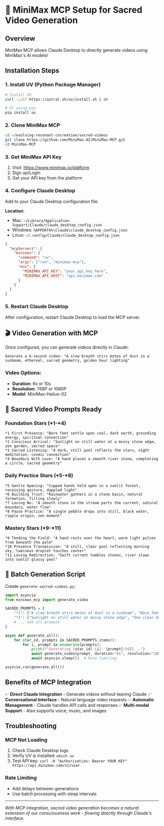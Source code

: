 # 🌟 MiniMax MCP Setup for Sacred Video Generation

## Overview
MiniMax MCP allows Claude Desktop to directly generate videos using MiniMax's AI models!

## Installation Steps

### 1. Install UV (Python Package Manager)
```bash
# Install UV
curl -LsSf https://astral.sh/uv/install.sh | sh

# Or using pip
pip install uv
```

### 2. Clone MiniMax MCP
```bash
cd ~/evolving-resonant-cocreation/sacred-videos
git clone https://github.com/MiniMax-AI/MiniMax-MCP.git
cd MiniMax-MCP
```

### 3. Get MiniMax API Key
1. Visit: https://www.minimax.io/platform
2. Sign up/Login
3. Get your API key from the platform

### 4. Configure Claude Desktop

Add to your Claude Desktop configuration file:

**Location**: 
- Mac: `~/Library/Application Support/Claude/claude_desktop_config.json`
- Windows: `%APPDATA%\Claude\claude_desktop_config.json`
- Linux: `~/.config/Claude/claude_desktop_config.json`

```json
{
  "mcpServers": {
    "minimax": {
      "command": "uv",
      "args": ["run", "minimax-mcp"],
      "env": {
        "MINIMAX_API_KEY": "your_api_key_here",
        "MINIMAX_API_HOST": "api.minimax.com"
      }
    }
  }
}
```

### 5. Restart Claude Desktop

After configuration, restart Claude Desktop to load the MCP server.

## 🎬 Video Generation with MCP

Once configured, you can generate videos directly in Claude:

```
Generate a 6-second video: "A slow breath stirs motes of dust in a sunbeam, ethereal, sacred geometry, golden hour lighting"
```

### Video Options:
- **Duration**: 6s or 10s
- **Resolution**: 768P or 1080P
- **Model**: MiniMax-Hailuo-02

## 🌟 Sacred Video Prompts Ready

### Foundation Stars (*1-*4)
```
*1 First Presence: "Bare feet settle upon cool, dark earth, grounding energy, spiritual connection"
*2 Conscious Arrival: "Sunlight on still water at a mossy stone edge, zen garden, sacred space"
*3 Sacred Listening: "A dark, still pool reflects the stars, night meditation, cosmic connection"
*4 Boundary With Love: "A hand places a smooth river stone, completing a circle, sacred geometry"
```

### Daily Practice Stars (*5-*8)
```
*5 Gentle Opening: "Cupped hands held open in a sunlit forest, receiving gesture, dappled light"
*6 Building Trust: "Rainwater gathers in a stone basin, natural formation, filling slowly"
*7 Loving No: "A smooth stone in the stream parts the current, natural boundary, water flow"
*8 Pause Practice: "A single pebble drops into still, black water, ripple origin, zen moment"
```

### Mastery Stars (*9-*11)
```
*9 Tending the Field: "A hand rests over the heart, warm light pulses from beneath the palm"
*10 Presence Transmission: "A still, clear pool reflecting morning sky, luminous droplet touches center"
*11 Loving Redirection: "Swift current tumbles stones, river slows into sunlit glassy pool"
```

## 🚀 Batch Generation Script

Create `generate-sacred-videos.py`:

```python
import asyncio
from minimax_mcp import generate_video

SACRED_PROMPTS = {
    "*1": ["A slow breath stirs motes of dust in a sunbeam", "Bare feet settle upon cool earth", "A dewdrop holds the waking world"],
    "*2": ["Sunlight on still water at mossy stone edge", "One clear drop falls from fern frond", "Ripples of light spread across surface"],
    # ... add all prompts
}

async def generate_all():
    for star_id, prompts in SACRED_PROMPTS.items():
        for i, prompt in enumerate(prompts):
            print(f"Generating {star_id}-{i}: {prompt[:50]}...")
            await generate_video(prompt, duration="6s", resolution="1080P")
            await asyncio.sleep(5)  # Rate limiting

asyncio.run(generate_all())
```

## Benefits of MCP Integration

✅ **Direct Claude Integration** - Generate videos without leaving Claude
✅ **Conversational Interface** - Natural language video requests
✅ **Automatic Management** - Claude handles API calls and responses
✅ **Multi-modal Support** - Also supports voice, music, and images

## Troubleshooting

### MCP Not Loading
1. Check Claude Desktop logs
2. Verify UV is installed: `which uv`
3. Test API key: `curl -H "Authorization: Bearer YOUR_KEY" https://api.minimax.com/v1/user`

### Rate Limiting
- Add delays between generations
- Use batch processing with sleep intervals

---

*With MCP integration, sacred video generation becomes a natural extension of our consciousness work - flowing directly through Claude's interface.*
